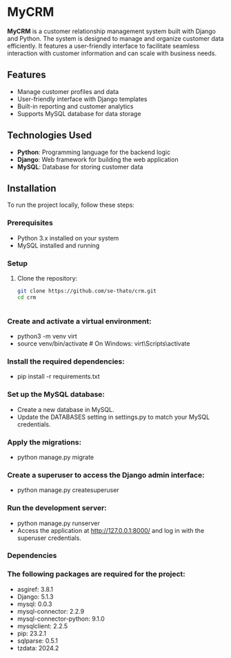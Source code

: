 # MyCRM

**MyCRM** is a customer relationship management system built with Django and Python. The system is designed to manage and organize customer data efficiently. It features a user-friendly interface to facilitate seamless interaction with customer information and can scale with business needs.

## Features

- Manage customer profiles and data
- User-friendly interface with Django templates
- Built-in reporting and customer analytics
- Supports MySQL database for data storage

## Technologies Used

- **Python**: Programming language for the backend logic
- **Django**: Web framework for building the web application
- **MySQL**: Database for storing customer data

## Installation

To run the project locally, follow these steps:

### Prerequisites

- Python 3.x installed on your system
- MySQL installed and running

### Setup

1. Clone the repository:
   ```bash
   git clone https://github.com/se-thato/crm.git
   cd crm



### Create and activate a virtual environment:
- python3 -m venv virt
- source venv/bin/activate  # On Windows: virt\Scripts\activate


### Install the required dependencies:
- pip install -r requirements.txt

### Set up the MySQL database:
- Create a new database in MySQL.
- Update the DATABASES setting in settings.py to match your MySQL credentials.


### Apply the migrations:
- python manage.py migrate

### Create a superuser to access the Django admin interface:
- python manage.py createsuperuser

### Run the development server:
- python manage.py runserver
- Access the application at http://127.0.0.1:8000/ and log in with the superuser credentials.

### Dependencies
### The following packages are required for the project:

- asgiref: 3.8.1
- Django: 5.1.3
- mysql: 0.0.3
- mysql-connector: 2.2.9
- mysql-connector-python: 9.1.0
- mysqlclient: 2.2.5
- pip: 23.2.1
- sqlparse: 0.5.1
- tzdata: 2024.2
